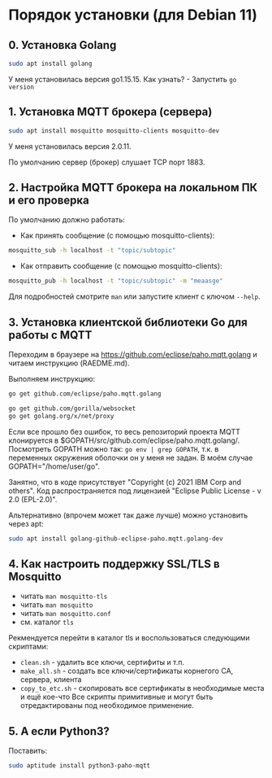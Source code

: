 Порядок установки (для Debian 11)
=================================

## 0. Установка Golang
```bash
sudo apt install golang
```
У меня установилась версия go1.15.15.
Как узнать? - Запустить `go version`

## 1. Установка MQTT брокера (сервера)
```bash
sudo apt install mosquitto mosquitto-clients mosquitto-dev
```
У меня установилась версия 2.0.11.

По умолчанию сервер (брокер) слушает TCP порт 1883.

## 2. Настройка MQTT брокера на локальном ПК и его проверка

По умолчанию должно работать:

* Как принять сообщение (с помощью mosquitto-clients):
```bash
mosquitto_sub -h localhost -t "topic/subtopic"
```

* Как отправить сообщение (с помощью mosquitto-clients):
```bash
mosquitto_pub -h localhost -t "topic/subtopic" -m "meaasge"
```
Для подробностей смотрите `man` или запустите клиент с ключом `--help`.

## 3. Установка клиентской библиотеки Go для работы с MQTT
Переходим в браузере на https://github.com/eclipse/paho.mqtt.golang
и читаем инструкцию (RAEDME.md).

Выполняем инструкцию:
```bash
go get github.com/eclipse/paho.mqtt.golang

go get github.com/gorilla/websocket
go get golang.org/x/net/proxy
```
Если все прошло без ошибок, то весь репозиторий проекта MQTT
клонируется в $GOPATH/src/github.com/eclipse/paho.mqtt.golang/.
Посмотреть GOPATH можно так: `go env | grep GOPATH`, т.к.
в переменных окружения оболочки он у меня не задан.
В моём случае GOPATH="/home/user/go".

Занятно, что в коде присутствует "Copyright (c) 2021 IBM Corp and others".
Код распространяется под лицензией "Eclipse Public License - v 2.0 (EPL-2.0)".

Альтернативно (впрочем может так даже лучше) можно установить через apt:
```bash
sudo apt install golang-github-eclipse-paho.mqtt.golang-dev
```

## 4. Как настроить поддержку SSL/TLS в Mosquitto
 * читать `man mosquitto-tls`
 * читать `man mosquitto`
 * читать `man mosquitto.conf`
 * см. каталог `tls`  

Рекмендуется перейти в каталог tls и воспользоваться следующими скриптами:
 * `clean.sh` - удалить все ключи, сертифиты и т.п.
 * `make_all.sh` - создать все ключи/сертификаты корнегого CA, сервера, клиента
 * `copy_to_etc.sh` - скопировать все сертификаты в необходимые места и ещё кое-что
Все скрипты примитивные и могут быть отредактированы под необходимое применение.

## 5. А если Python3?
Поставить:
```bash
sudo aptitude install python3-paho-mqtt
```

